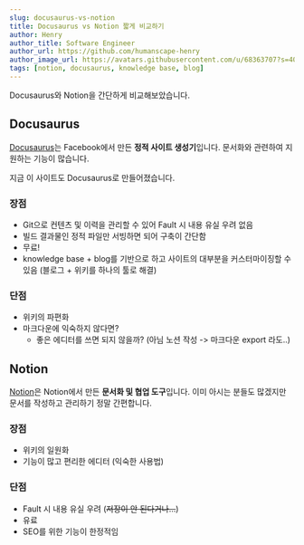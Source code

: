 ```yaml
---
slug: docusaurus-vs-notion
title: Docusaurus vs Notion 짧게 비교하기
author: Henry
author_title: Software Engineer
author_url: https://github.com/humanscape-henry
author_image_url: https://avatars.githubusercontent.com/u/68363707?s=400&v=4
tags: [notion, docusaurus, knowledge base, blog]
---
```


Docusaurus와 Notion을 간단하게 비교해보았습니다.

<!--truncate-->

## Docusaurus

[Docusaurus](https://docusaurus.io)는 Facebook에서 만든 **정적 사이트 생성기**입니다. 문서화와 관련하여 지원하는 기능이 많습니다.

지금 이 사이트도 Docusaurus로 만들어졌습니다.

### 장점

- Git으로 컨텐츠 및 이력을 관리할 수 있어 Fault 시 내용 유실 우려 없음
- 빌드 결과물인 정적 파일만 서빙하면 되어 구축이 간단함
- 무료!
- knowledge base + blog를 기반으로 하고 사이트의 대부분을 커스터마이징할 수 있음 (블로그 + 위키를 하나의 툴로 해결)

### 단점

- 위키의 파편화
- 마크다운에 익숙하지 않다면?
  - 좋은 에디터를 쓰면 되지 않을까? (아님 노션 작성 -> 마크다운 export 라도..)

## Notion

[Notion](https://notion.so)은 Notion에서 만든 **문서화 및 협업 도구**입니다. 이미 아시는 분들도 많겠지만 문서를 작성하고 관리하기 정말 간편합니다.

### 장점

- 위키의 일원화
- 기능이 많고 편리한 에디터 (익숙한 사용법)

### 단점

- Fault 시 내용 유실 우려 (~~저장이 안 된다거나...~~)
- 유료
- SEO를 위한 기능이 한정적임
